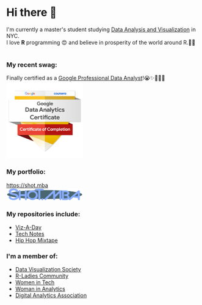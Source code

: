 <!--![](SHOKOLATTE-lb-fix.png) -->


# Hi there 👋

I'm currently a master's student studying <a href="https://www.gc.cuny.edu/data-analysis-and-visualization" target = "_blank">Data Analysis and Visualization</a> in NYC.<br>
I love **R** programming 😍 and believe in prosperity of the world around R.💪🤓<br>
<br>

### My recent swag: 
Finally certified as a <a href = "https://www.credly.com/go/jOICa2ip" target = "_blank">Google Professional Data Analyst</a>!😭✨🥳🎉🎉<br>
<a href = "https://www.credly.com/go/jOICa2ip" target = "_blank"><img src = "https://raw.githubusercontent.com/ShokoLocoMocco/ShokoLocoMocco/main/google-data-analytics-certificate.2.png" width=200></a>
<br>

### My portfolio: 
https://shot.mba<br>
<a href = "https://shot.mba" target = "_blank"><img src = "https://raw.githubusercontent.com/ShokoLocoMocco/ShokoLocoMocco/main/shot.mba_logo.png" width=200></a>
<br>

### My repositories include:
- <a href = "https://github.com/ShokoLocoMocco/viz-a-day">Viz-A-Day</a>
- <a href = "https://github.com/ShokoLocoMocco/tech-notes">Tech Notes</a>
- <a href = "https://github.com/ShokoLocoMocco/hiphop-mixtape">Hip Hop Mixtape</a>

### I'm a member of:
- <a href = "https://www.datavisualizationsociety.org/" target = "_blank">Data Visualization Society</a>
- <a href = "https://rladies.org/" target = "_blank">R-Ladies Community</a>
- <a href = "https://women-in-tech.org/" target = "_blank">Women in Tech</a>
- <a href = "https://www.womeninanalytics.com/" target = "_blank">Woman in Analytics</a>
- <a href = "https://www.digitalanalyticsassociation.org/" target = "_blank">Digital Analytics Association</a>

<!--
**ShokoLocoMocco/ShokoLocoMocco** is a ✨ _special_ ✨ repository because its `README.md` (this file) appears on your GitHub profile.

Here are some ideas to get you started:

- 🔭 I’m currently working on ...
- 🌱 I’m currently learning ...
- 👯 I’m looking to collaborate on ...
- 🤔 I’m looking for help with ...
- 💬 Ask me about ...
- 📫 How to reach me: ...
- 😄 Pronouns: ...
- ⚡ Fun fact: ...
-->
